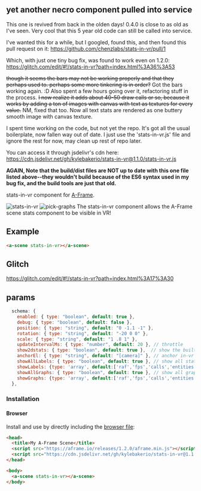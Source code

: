 ## yet another necro component pulled into service

This one is revived from back in the olden days! 0.4.0 is close to as old as I've seen. Very cool that this 5 year old code can still be called into service.

I've wanted this for a while, but I googled, found this, and then found this pull request on it:
https://github.com/chenzlabs/stats-in-vr/pull/1

Which, with just one tiny bug fix, was found to work even on 1.2.0: https://glitch.com/edit/#!/stats-in-vr?path=index.html%3A36%3A53

~~though it seems the bars may not be working properly and that they perhaps used to. perhaps some more tinkering is in order?~~ Got the bars working again. :D Also spent a few hours going over it, refactoring stuff in the process. ~~I now realize it adds about 40-50 draw calls or so, because it works by adding a ton of images with canvas with text as textures for every value.~~ NM, fixed that too. Now all text stats are rendered as one buttery smooth image with canvas texture.

I spent time working on the code, but not yet the repo. It's got all the usual boilerplate, now fallen way out of date. I just use the 'stats-in-vr.js' file and ignore the rest for now, may clean up rest of repo later. 

You can access it through jsdelivr's cdn here: https://cdn.jsdelivr.net/gh/kylebakerio/stats-in-vr@1.1.0/stats-in-vr.js

**AGAIN, Note that the build/dist files are NOT up to date with this one file listed above--they wouldn't build because of the ES6 syntax used in my bug fix, and the build tools are just that old.**

stats-in-vr component for [A-Frame](https://aframe.io).

![stats-in-vr](https://user-images.githubusercontent.com/6391152/130007970-a512c190-0a4e-4f0d-8c40-0d8e1e9e58e8.png)
![pick-graphs](https://user-images.githubusercontent.com/6391152/130017676-8de7e02b-268e-4896-89cb-3006e5a8dd58.png)
The stats-in-vr component allows the A-Frame scene stats component to be visible in VR!


## Example

```html
<a-scene stats-in-vr></a-scene>
```
## Glitch
https://glitch.com/edit/#!/stats-in-vr?path=index.html%3A17%3A30

## params
```js
  schema: {
    enabled: { type: "boolean", default: true },
    debug: { type: "boolean", default: false },
    position: { type: "string", default: "0 -1.1 -1" },
    rotation: { type: "string", default: "-20 0 0" },
    scale: { type: "string", default: "1 .8 1" },
    updateIntervalMs: { type: "number", default: 20 }, // throttle
    show2dstats: { type: "boolean", default: true },  // show the built-in 'stats' component when not in VR
    anchorEl: { type: "string", default: "[camera]" }, // anchor in-vr stats to something other than the camera
    showAllLabels: { type: "boolean", default: true }, // show all stats available from stats component
    showLabels: {type: 'array', default:['raf','fps','calls','entities']}, // e.g., ['raf','fps','calls','entities']
    showAllGraphs: { type: "boolean", default: true }, // show all graphs available from stats component
    showGraphs: {type: 'array', default:['raf','fps','calls','entities']}, // e.g., ['raf','fps','calls','entities']
  },
```

### Installation

#### Browser

Install and use by directly including the [browser file](dist):

```html
<head>
  <title>My A-Frame Scene</title>
  <script src="https://aframe.io/releases/1.2.0/aframe.min.js"></script>
  <script src="https://cdn.jsdelivr.net/gh/kylebakerio/stats-in-vr@1.1.0/stats-in-vr.js"></script>
</head>

<body>
  <a-scene stats-in-vr></a-scene>
</body>
```

